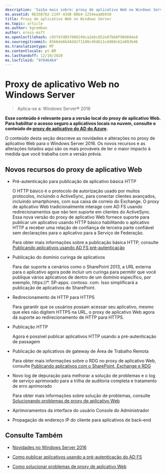 ```yaml
---
description: 'Saiba mais sobre: proxy de aplicativo Web no Windows Server'
ms.assetid: 0b3587b2-219f-43d8-88b4-1254eaa8b910
title: Proxy de aplicativo Web no Windows Server
ms.topic: article
ms.author: kgremban
author: eross-msft
ms.openlocfilehash: c95f47d057008249ca2ebc852e97b68f90d604e8
ms.sourcegitcommit: 65b6de6b44d41f1180c45db11cdd60cb2a093b46
ms.translationtype: MT
ms.contentlocale: pt-BR
ms.lasthandoff: 12/10/2020
ms.locfileid: "97046464"
---
```

# <a name="web-application-proxy-in-windows-server"></a>Proxy de aplicativo Web no Windows Server

>Aplica-se a: Windows Server&reg; 2016

**Esse conteúdo é relevante para a versão local do proxy de aplicativo Web. Para habilitar o acesso seguro a aplicativos locais na nuvem, consulte o conteúdo de [proxy de aplicativo do AD do Azure](/azure/active-directory/manage-apps/application-proxy).**

O conteúdo desta seção descreve as novidades e alterações no proxy de aplicativo Web para o Windows Server 2016. Os novos recursos e as alterações listados aqui são os mais prováveis de ter o maior impacto à medida que você trabalha com a versão prévia.

## <a name="web-application-proxy-new-features"></a>Novos recursos do proxy de aplicativo Web

- Pré-autenticação para publicação de aplicativo básica HTTP

  O HTTP básico é o protocolo de autorização usado por muitos protocolos, incluindo o ActiveSync, para conectar clientes avançados, incluindo smartphones, com sua caixa de correio do Exchange. O proxy de aplicativo Web tradicionalmente interage com AD FS usando redirecionamentos que não tem suporte em clientes do ActiveSync. Essa nova versão do proxy de aplicativo Web fornece suporte para publicar um aplicativo usando HTTP básico habilitando o aplicativo HTTP a receber uma relação de confiança de terceira parte confiável sem declarações para o aplicativo para a Serviço de Federação.

  Para obter mais informações sobre a publicação básica HTTP, consulte [Publicando aplicativos usando AD FS pré-autenticação](../web-application-proxy/../web-application-proxy/Publishing-Applications-using-AD-FS-Preauthentication.md)

- Publicação do domínio curinga de aplicativos

  Para dar suporte a cenários como o SharePoint 2013, a URL externa para o aplicativo agora pode incluir um curinga para permitir que você publique vários aplicativos de dentro de um domínio específico, por exemplo, https://*. SP-apps. contoso. com. Isso simplificará a publicação de aplicativos do SharePoint.

- Redirecionamento de HTTP para HTTPS

  Para garantir que os usuários possam acessar seu aplicativo, mesmo que eles não digitem HTTPS na URL, o proxy de aplicativo Web agora dá suporte ao redirecionamento de HTTP para HTTPS.

- Publicação HTTP

  Agora é possível publicar aplicativos HTTP usando a pré-autenticação de passagem

- Publicação de aplicativos de gateway de Área de Trabalho Remota

  Para obter mais informações sobre o RDG no proxy de aplicativo Web, consulte [Publicando aplicativos com o SharePoint, Exchange e RDG](../web-application-proxy/Publishing-Applications-with-SharePoint,-Exchange-and-RDG.md)

- Novo log de depuração para melhorar a solução de problemas e o log de serviço aprimorado para a trilha de auditoria completa e tratamento de erro aprimorado

  Para obter mais informações sobre solução de problemas, consulte [Solucionando problemas de proxy de aplicativo Web](/previous-versions/windows/it-pro/windows-server-2012-R2-and-2012/dn770156(v=ws.11))

- Aprimoramentos da interface do usuário Console do Administrador

- Propagação de endereço IP do cliente para aplicativos de back-end

## <a name="see-also"></a>Consulte Também

-   [Novidades no Windows Server 2016](../../../get-started/whats-new-in-windows-server-2016.md)

-   [Como publicar aplicativos usando a pré-autenticação do AD FS](../web-application-proxy/Publishing-Applications-using-AD-FS-Preauthentication.md)

-   [Como solucionar problemas de proxy de aplicativo Web](/previous-versions/windows/it-pro/windows-server-2012-R2-and-2012/dn770156(v=ws.11))

